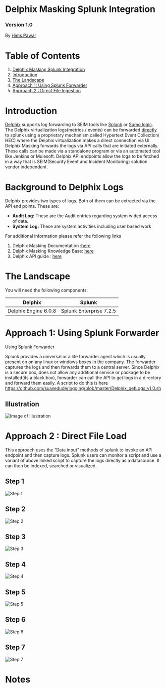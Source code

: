 <h1>Delphix Masking Splunk Integration</h1>
<h3>Version 1.0</h3>




By [Hims Pawar](https://www.linkedin.com/in/himspawar)


# Table of Contents  
1. [Delphix Masking Splunk Integration](#introduction)  
2. [Introduction](#introduction)  
3. [The Landscape](#landscape)  
4. [Approach 1: Using Splunk Forwarder](#approach1)  
5. [Approach 2 : Direct File Ingestion](#approach2)  

 


<a name="introduction"></a><h1>Introduction</h1>

[Delphix](https://www.delphix.com/) supports log forwarding to SEIM tools like [Splunk](https://www.splunk.com/) or [Sumo logic](https://www.sumologic.com/). The Delphix virtualization logs(metrics / events) can be forwarded [directly](https://docs.delphix.com/docs/configuration/monitoring-and-log-management/splunk-integration) to splunk using a proprietary mechanism called Hypertext Event Collection( HEC) where the Delphix virtualization makes a direct connection via UI. Delphix Masking forwards the logs via API calls that are initiated externally. These calls can be made via a standalone program or via an automated tool like Jenkins or Mulesoft. Delphix API endpoints allow the logs to be fetched in a way that is SEIM(Security Event and Incident Monitoring) solution vendor independent.

<h1>Background to Delphix Logs</h1>

Delphix provides two types of logs. Both of them can be extracted via the API end points. These are:
<ul>
  <li><b>Audit Log:</b> These are the Audit entries regarding system wided access of data.</li>
  <li><b>System Log:</b> These are system activities including user based work </li>
</ul>  


For additional information please refer the following links

1. Delphix Masking Documentation :[here](https://maskingdocs.delphix.com)
1. Delphix Masking Knowledge Base: [here](https://support.delphix.com/Delphix_Masking_Engine)
1. Delphix API guide : [here](https://maskingdocs.delphix.com/Delphix_Masking_APIs/Masking_Client/Masking_API_Client/)

<a name="landscape"></a><h1>The Landscape</h1>

You will need the following components:


Delphix | Splunk
------------ | -------------
Delphix Engine 6.0.8 | Splunk Enterprise 7.2.5



<a name="approach1"></a><h1>Approach 1: Using Splunk Forwarder</h1>

Using Splunk Forwarder

Splunk provides a universal or a lite forwarder agent which is usually present on on any linux or windows boxes in the company. The forwarder captures the logs and then forwards them to a central server. Since Delphix is a secure box, does not allow any additional service or package to be installed(its a black box), forwarder can call the API to get logs in a directory and forward them easily. A script to do this is here https://github.com/suavedude/logging/blob/master/Delphix_getLogs_v1.0.sh

<h2>Illustration</h2>

![Image of Illustration](https://github.com/suavedude/logging/blob/master/pic1.png)

<a name="approach2"></a><h1>Approach 2 : Direct File Load</h1>

This approach uses the “Data input” methods of splunk to invoke an API endpoint and then capture logs. Splunk users can monitor a script and use a variant of above linked script to capture the logs directly as a datasource. It can then be indexed, searched or visualized.

<h2>Step 1</h2>

![Step 1](https://github.com/suavedude/logging/blob/master/approach_1.png)

<h2>Step 2</h2>

![Step 2](https://github.com/suavedude/logging/blob/master/approach_2.png)

<h2>Step 3</h2>

![Step 3](https://github.com/suavedude/logging/blob/master/approach_3.png)

<h2>Step 4</h2>

![Step 4](https://github.com/suavedude/logging/blob/master/approach_4.png)

<h2>Step 5</h2>

![Step 5](https://github.com/suavedude/logging/blob/master/approach_5.png)

<h2>Step 6</h2>

![Step 6](https://github.com/suavedude/logging/blob/master/approach_6.png)

<h2>Step 7</h2>

![Step 7](https://github.com/suavedude/logging/blob/master/approach_7.png)


<h1>Notes</h1>
